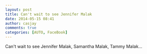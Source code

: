 ```yaml
---
layout: post
title: Can't wait to see Jennifer Malak
date: 2014-05-15 08:41
author: casjay
comments: true
categories: [AUTO, FaceBook]
---
```


Can't wait to see Jennifer Malak, Samantha Malak, Tammy Malak...  
